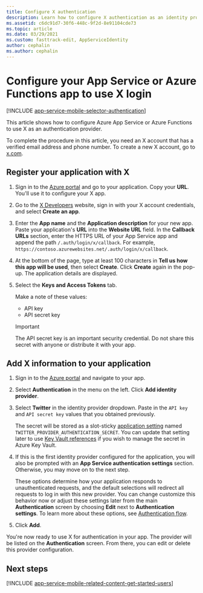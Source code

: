 ```yaml
---
title: Configure X authentication
description: Learn how to configure X authentication as an identity provider for your App Service or Azure Functions app.
ms.assetid: c6dc91d7-30f6-448c-9f2d-8e91104cde73
ms.topic: article
ms.date: 03/29/2021
ms.custom: fasttrack-edit, AppServiceIdentity
author: cephalin
ms.author: cephalin
---
```


# Configure your App Service or Azure Functions app to use X login

[!INCLUDE [app-service-mobile-selector-authentication](../../includes/app-service-mobile-selector-authentication.md)]

This article shows how to configure Azure App Service or Azure Functions to use X as an authentication provider.

To complete the procedure in this article, you need an X account that has a verified email address and phone number. To create a new X account, go to [x.com].

## <a name="register"> </a>Register your application with X

1. Sign in to the [Azure portal] and go to your application. Copy your **URL**. You'll use it to configure your X app.
1. Go to the [X Developers] website, sign in with your X account credentials, and select **Create an app**.
1. Enter the **App name** and the **Application description** for your new app. Paste your application's **URL** into the **Website URL** field. In the **Callback URLs** section, enter the HTTPS URL of your App Service app and append the path `/.auth/login/x/callback`. For example, `https://contoso.azurewebsites.net/.auth/login/x/callback`.
1. At the bottom of the page, type at least 100 characters in **Tell us how this app will be used**, then select **Create**. Click **Create** again in the pop-up. The application details are displayed.
1. Select the **Keys and Access Tokens** tab.

   Make a note of these values:
   - API key
   - API secret key

   > [!IMPORTANT]
   > The API secret key is an important security credential. Do not share this secret with anyone or distribute it with your app.

## <a name="secrets"> </a>Add X information to your application

1. Sign in to the [Azure portal] and navigate to your app.
1. Select **Authentication** in the menu on the left. Click **Add identity provider**.
1. Select **Twitter** in the identity provider dropdown. Paste in the `API key` and `API secret key` values that you obtained previously.

    The secret will be stored as a slot-sticky [application setting](./configure-common.md#configure-app-settings) named `TWITTER_PROVIDER_AUTHENTICATION_SECRET`. You can update that setting later to use [Key Vault references](./app-service-key-vault-references.md) if you wish to manage the secret in Azure Key Vault.

1. If this is the first identity provider configured for the application, you will also be prompted with an **App Service authentication settings** section. Otherwise, you may move on to the next step.

    These options determine how your application responds to unauthenticated requests, and the default selections will redirect all requests to log in with this new provider. You can change customize this behavior now or adjust these settings later from the main **Authentication** screen by choosing **Edit** next to **Authentication settings**. To learn more about these options, see [Authentication flow](overview-authentication-authorization.md#authentication-flow).

1. Click **Add**.

You're now ready to use X for authentication in your app. The provider will be listed on the **Authentication** screen. From there, you can edit or delete this provider configuration.

## <a name="related-content"> </a>Next steps

[!INCLUDE [app-service-mobile-related-content-get-started-users](../../includes/app-service-mobile-related-content-get-started-users.md)]

<!-- URLs. -->

[X Developers]: https://go.microsoft.com/fwlink/p/?LinkId=268300
[x.com]: https://go.microsoft.com/fwlink/p/?LinkID=268287
[Azure portal]: https://portal.azure.com/
